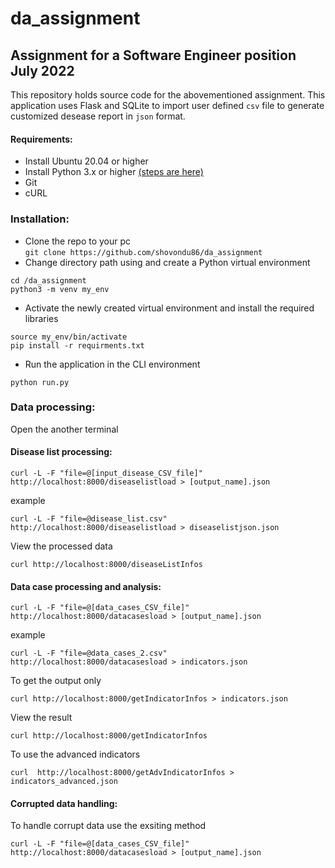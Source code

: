 # da_assignment
## Assignment for a Software Engineer position July 2022
This repository holds source code for the abovementioned assignment. This application uses Flask and SQLite to import user defined ```csv``` file to generate customized desease report in ```json``` format. 

#### Requirements:

* Install Ubuntu 20.04 or higher
* Install Python 3.x or higher [(steps are here)](https://www.digitalocean.com/community/tutorials/how-to-install-python-3-and-set-up-a-programming-environment-on-ubuntu-22-04/)  
* Git
* cURL

### Installation:
* Clone the repo to your pc <br />
  ```git clone https://github.com/shovondu86/da_assignment```
* Change directory path using and create a Python virtual environment <br />
```
cd /da_assignment
python3 -m venv my_env
```
* Activate the newly created virtual environment and install the required libraries 
```
source my_env/bin/activate
pip install -r requirments.txt
```
* Run the application in the CLI environment
```
python run.py
```


### Data processing:
Open the another terminal 
#### Disease list processing:
```
curl -L -F "file=@[input_disease_CSV_file]" http://localhost:8000/diseaselistload > [output_name].json
```
example
```
curl -L -F "file=@disease_list.csv" http://localhost:8000/diseaselistload > diseaselistjson.json
```
View the processed data
```
curl http://localhost:8000/diseaseListInfos 
```
#### Data case processing and analysis:
```
curl -L -F "file=@[data_cases_CSV_file]" http://localhost:8000/datacasesload > [output_name].json
```
example
```
curl -L -F "file=@data_cases_2.csv" http://localhost:8000/datacasesload > indicators.json
```
To get the output only
```
curl http://localhost:8000/getIndicatorInfos > indicators.json
```
View the result
```
curl http://localhost:8000/getIndicatorInfos
```
To use the advanced indicators
```
curl  http://localhost:8000/getAdvIndicatorInfos > indicators_advanced.json
```
#### Corrupted data handling:
To handle corrupt data use the exsiting method
```
curl -L -F "file=@[data_cases_CSV_file]" http://localhost:8000/datacasesload > [output_name].json
```

